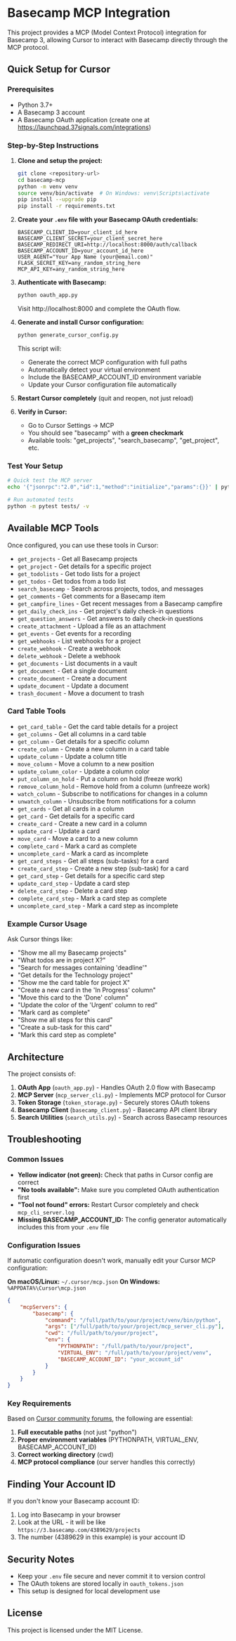# Basecamp MCP Integration

This project provides a MCP (Model Context Protocol) integration for Basecamp 3, allowing Cursor to interact with Basecamp directly through the MCP protocol.

## Quick Setup for Cursor

### Prerequisites

- Python 3.7+
- A Basecamp 3 account
- A Basecamp OAuth application (create one at https://launchpad.37signals.com/integrations)

### Step-by-Step Instructions

1. **Clone and setup the project:**
   ```bash
   git clone <repository-url>
   cd basecamp-mcp
   python -m venv venv
   source venv/bin/activate  # On Windows: venv\Scripts\activate
   pip install --upgrade pip
   pip install -r requirements.txt
   ```

2. **Create your `.env` file with your Basecamp OAuth credentials:**
   ```
   BASECAMP_CLIENT_ID=your_client_id_here
   BASECAMP_CLIENT_SECRET=your_client_secret_here
   BASECAMP_REDIRECT_URI=http://localhost:8000/auth/callback
   BASECAMP_ACCOUNT_ID=your_account_id_here
   USER_AGENT="Your App Name (your@email.com)"
   FLASK_SECRET_KEY=any_random_string_here
   MCP_API_KEY=any_random_string_here
   ```

3. **Authenticate with Basecamp:**
   ```bash
   python oauth_app.py
   ```
   Visit http://localhost:8000 and complete the OAuth flow.

4. **Generate and install Cursor configuration:**
   ```bash
   python generate_cursor_config.py
   ```

   This script will:
   - Generate the correct MCP configuration with full paths
   - Automatically detect your virtual environment
   - Include the BASECAMP_ACCOUNT_ID environment variable
   - Update your Cursor configuration file automatically

5. **Restart Cursor completely** (quit and reopen, not just reload)

6. **Verify in Cursor:**
   - Go to Cursor Settings → MCP
   - You should see "basecamp" with a **green checkmark**
   - Available tools: "get_projects", "search_basecamp", "get_project", etc.

### Test Your Setup

```bash
# Quick test the MCP server
echo '{"jsonrpc":"2.0","id":1,"method":"initialize","params":{}}' | python mcp_server_cli.py

# Run automated tests
python -m pytest tests/ -v
```

## Available MCP Tools

Once configured, you can use these tools in Cursor:

- `get_projects` - Get all Basecamp projects
- `get_project` - Get details for a specific project
- `get_todolists` - Get todo lists for a project
- `get_todos` - Get todos from a todo list
- `search_basecamp` - Search across projects, todos, and messages
- `get_comments` - Get comments for a Basecamp item
- `get_campfire_lines` - Get recent messages from a Basecamp campfire
- `get_daily_check_ins` - Get project's daily check-in questions
- `get_question_answers` - Get answers to daily check-in questions
- `create_attachment` - Upload a file as an attachment
- `get_events` - Get events for a recording
- `get_webhooks` - List webhooks for a project
- `create_webhook` - Create a webhook
- `delete_webhook` - Delete a webhook
- `get_documents` - List documents in a vault
- `get_document` - Get a single document
- `create_document` - Create a document
- `update_document` - Update a document
- `trash_document` - Move a document to trash

### Card Table Tools

- `get_card_table` - Get the card table details for a project
- `get_columns` - Get all columns in a card table
- `get_column` - Get details for a specific column
- `create_column` - Create a new column in a card table
- `update_column` - Update a column title
- `move_column` - Move a column to a new position
- `update_column_color` - Update a column color
- `put_column_on_hold` - Put a column on hold (freeze work)
- `remove_column_hold` - Remove hold from a column (unfreeze work)
- `watch_column` - Subscribe to notifications for changes in a column
- `unwatch_column` - Unsubscribe from notifications for a column
- `get_cards` - Get all cards in a column
- `get_card` - Get details for a specific card
- `create_card` - Create a new card in a column
- `update_card` - Update a card
- `move_card` - Move a card to a new column
- `complete_card` - Mark a card as complete
- `uncomplete_card` - Mark a card as incomplete
- `get_card_steps` - Get all steps (sub-tasks) for a card
- `create_card_step` - Create a new step (sub-task) for a card
- `get_card_step` - Get details for a specific card step
- `update_card_step` - Update a card step
- `delete_card_step` - Delete a card step
- `complete_card_step` - Mark a card step as complete
- `uncomplete_card_step` - Mark a card step as incomplete

### Example Cursor Usage

Ask Cursor things like:
- "Show me all my Basecamp projects"
- "What todos are in project X?"
- "Search for messages containing 'deadline'"
- "Get details for the Technology project"
- "Show me the card table for project X"
- "Create a new card in the 'In Progress' column"
- "Move this card to the 'Done' column"
- "Update the color of the 'Urgent' column to red"
- "Mark card as complete"
- "Show me all steps for this card"
- "Create a sub-task for this card"
- "Mark this card step as complete"

## Architecture

The project consists of:

1. **OAuth App** (`oauth_app.py`) - Handles OAuth 2.0 flow with Basecamp
2. **MCP Server** (`mcp_server_cli.py`) - Implements MCP protocol for Cursor
3. **Token Storage** (`token_storage.py`) - Securely stores OAuth tokens
4. **Basecamp Client** (`basecamp_client.py`) - Basecamp API client library
5. **Search Utilities** (`search_utils.py`) - Search across Basecamp resources

## Troubleshooting

### Common Issues

- **Yellow indicator (not green):** Check that paths in Cursor config are correct
- **"No tools available":** Make sure you completed OAuth authentication first
- **"Tool not found" errors:** Restart Cursor completely and check `mcp_cli_server.log`
- **Missing BASECAMP_ACCOUNT_ID:** The config generator automatically includes this from your `.env` file

### Configuration Issues

If automatic configuration doesn't work, manually edit your Cursor MCP configuration:

**On macOS/Linux:** `~/.cursor/mcp.json`
**On Windows:** `%APPDATA%\Cursor\mcp.json`

```json
{
    "mcpServers": {
        "basecamp": {
            "command": "/full/path/to/your/project/venv/bin/python",
            "args": ["/full/path/to/your/project/mcp_server_cli.py"],
            "cwd": "/full/path/to/your/project",
            "env": {
                "PYTHONPATH": "/full/path/to/your/project",
                "VIRTUAL_ENV": "/full/path/to/your/project/venv",
                "BASECAMP_ACCOUNT_ID": "your_account_id"
            }
        }
    }
}
```

### Key Requirements

Based on [Cursor community forums](https://forum.cursor.com/t/mcp-servers-no-tools-found/49094), the following are essential:

1. **Full executable paths** (not just "python")
2. **Proper environment variables** (PYTHONPATH, VIRTUAL_ENV, BASECAMP_ACCOUNT_ID)
3. **Correct working directory** (cwd)
4. **MCP protocol compliance** (our server handles this correctly)

## Finding Your Account ID

If you don't know your Basecamp account ID:
1. Log into Basecamp in your browser
2. Look at the URL - it will be like `https://3.basecamp.com/4389629/projects`
3. The number (4389629 in this example) is your account ID

## Security Notes

- Keep your `.env` file secure and never commit it to version control
- The OAuth tokens are stored locally in `oauth_tokens.json`
- This setup is designed for local development use

## License

This project is licensed under the MIT License.
